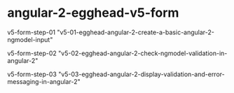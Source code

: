 # angular-2-egghead-v5-form

v5-form-step-01 "v5-01-egghead-angular-2-create-a-basic-angular-2-ngmodel-input"

v5-form-step-02 "v5-02-egghead-angular-2-check-ngmodel-validation-in-angular-2"

v5-form-step-03 "v5-03-egghead-angular-2-display-validation-and-error-messaging-in-angular-2"